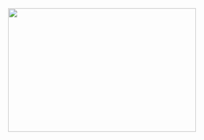 
##
<p align="center">
    <img src="https://wakatime.com/share/@9e50ca4b-eb7b-4c73-8147-e2e73974913e/5fb04467-bf56-4395-a530-b4783d2605ad.svg" height="250" width="380"></img>
</p>